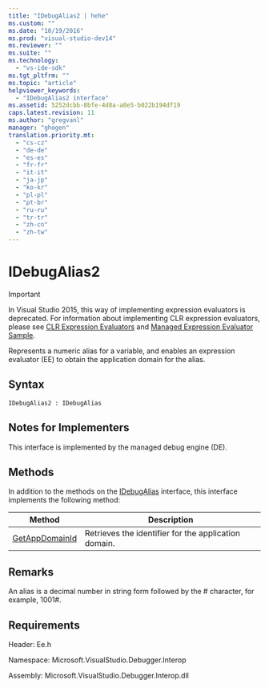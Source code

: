 ```yaml
---
title: "IDebugAlias2 | hehe"
ms.custom: ""
ms.date: "10/19/2016"
ms.prod: "visual-studio-dev14"
ms.reviewer: ""
ms.suite: ""
ms.technology: 
  - "vs-ide-sdk"
ms.tgt_pltfrm: ""
ms.topic: "article"
helpviewer_keywords: 
  - "IDebugAlias2 interface"
ms.assetid: 5252dcbb-8bfe-4d8a-a8e5-b022b194df19
caps.latest.revision: 11
ms.author: "gregvanl"
manager: "ghogen"
translation.priority.mt: 
  - "cs-cz"
  - "de-de"
  - "es-es"
  - "fr-fr"
  - "it-it"
  - "ja-jp"
  - "ko-kr"
  - "pl-pl"
  - "pt-br"
  - "ru-ru"
  - "tr-tr"
  - "zh-cn"
  - "zh-tw"
---
```

# IDebugAlias2
> [!IMPORTANT]
>  In Visual Studio 2015, this way of implementing expression evaluators is deprecated. For information about implementing CLR expression evaluators, please see [CLR Expression Evaluators](https://github.com/Microsoft/ConcordExtensibilitySamples/wiki/CLR-Expression-Evaluators) and [Managed Expression Evaluator Sample](https://github.com/Microsoft/ConcordExtensibilitySamples/wiki/Managed-Expression-Evaluator-Sample).  
  
 Represents a numeric alias for a variable, and enables an expression evaluator (EE) to obtain the application domain for the alias.  
  
## Syntax  
  
```  
IDebugAlias2 : IDebugAlias  
```  
  
## Notes for Implementers  
 This interface is implemented by the managed debug engine (DE).  
  
## Methods  
 In addition to the methods on the [IDebugAlias](../extensibility-debugger-reference/idebugalias.md) interface, this interface implements the following method:  
  
|Method|Description|  
|------------|-----------------|  
|[GetAppDomainId](../extensibility-debugger-reference/idebugalias2--getappdomainid.md)|Retrieves the identifier for the application domain.|  
  
## Remarks  
 An alias is a decimal number in string form followed by the # character, for example, 1001#.  
  
## Requirements  
 Header: Ee.h  
  
 Namespace: Microsoft.VisualStudio.Debugger.Interop  
  
 Assembly: Microsoft.VisualStudio.Debugger.Interop.dll